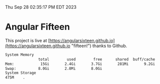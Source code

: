Thu Sep 28 02:35:17 PM EDT 2023

# Angular Fifteen


This project is live at [https://angularsixteen.github.io](https://angularsixteen.github.io "fifteen!") thanks to Github.

```bash
System Memory
               total        used        free      shared  buff/cache   available
Mem:            15Gi       2.4Gi       3.7Gi       281Mi       9.2Gi        12Gi
Swap:          8.0Gi       2.0Mi       8.0Gi
System Storage
475M	.
```
```bash
